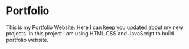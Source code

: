 # Portfolio
This is my Portfolio Website.
Here I can keep you updated about my new projects.
In this project i am using HTML CSS and JavaScript to build portfolio website.
